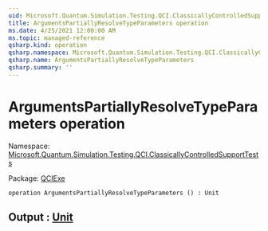 ```yaml
---
uid: Microsoft.Quantum.Simulation.Testing.QCI.ClassicallyControlledSupportTests.ArgumentsPartiallyResolveTypeParameters
title: ArgumentsPartiallyResolveTypeParameters operation
ms.date: 4/25/2021 12:00:00 AM
ms.topic: managed-reference
qsharp.kind: operation
qsharp.namespace: Microsoft.Quantum.Simulation.Testing.QCI.ClassicallyControlledSupportTests
qsharp.name: ArgumentsPartiallyResolveTypeParameters
qsharp.summary: ''
---
```


# ArgumentsPartiallyResolveTypeParameters operation

Namespace: [Microsoft.Quantum.Simulation.Testing.QCI.ClassicallyControlledSupportTests](xref:Microsoft.Quantum.Simulation.Testing.QCI.ClassicallyControlledSupportTests)

Package: [QCIExe](https://nuget.org/packages/QCIExe)




```qsharp
operation ArgumentsPartiallyResolveTypeParameters () : Unit
```


## Output : [Unit](xref:microsoft.quantum.qsharp.valueliterals#unit-literal)

